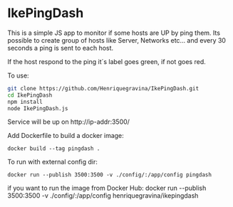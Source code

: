 # IkePingDash

This is a simple JS app to monitor if some hosts are UP by ping them.
Its possible to create group of hosts like Server, Networks etc... and
every 30 seconds a ping is sent to each host.

If the host respond to the ping it´s label goes green, if not goes red.

To use:

```sh
git clone https://github.com/Henriquegravina/IkePingDash.git
cd IkePingDash
npm install
node IkePingDash.js
```

Service will be up on http://ip-addr:3500/

Add Dockerfile to build a docker image:

```
docker build --tag pingdash .
```

To run with external config dir:

```
docker run --publish 3500:3500 -v ./config/:/app/config pingdash
```


if you want to run the image from Docker Hub:
docker run --publish 3500:3500 -v ./config/:/app/config henriquegravina/ikepingdash


